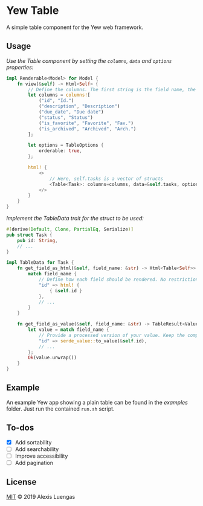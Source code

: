 # Yew Table

A simple table component for the Yew web framework.

## Usage

*Use the Table component by setting the `columns`, `data` and `options` properties:*

```rust
impl Renderable<Model> for Model {
    fn view(&self) -> Html<Self> {
        // Define the columns. The first string is the field name, the second is the label.
        let columns = columns![
            ("id", "Id.")
            ("description", "Description")
            ("due_date", "Due date")
            ("status", "Status")
            ("is_favorite", "Favorite", "Fav.")
            ("is_archived", "Archived", "Arch.")
        ];

        let options = TableOptions {
            orderable: true,
        };

        html! {
            <>
                // Here, self.tasks is a vector of structs
                <Table<Task>: columns=columns, data=&self.tasks, options=Some(options),/>
            </>
        }
    }
}
```

*Implement the TableData trait for the struct to be used:*

```rust
#[derive(Default, Clone, PartialEq, Serialize)]
pub struct Task {
    pub id: String,
    // ...
}

impl TableData for Task {
    fn get_field_as_html(&self, field_name: &str) -> Html<Table<Self>> {
        match field_name {
            // Define how each field should be rendered. No restrictions.
            "id" => html! {
                { &self.id }
            },
            // ...
        }
    }

    fn get_field_as_value(&self, field_name: &str) -> TableResult<Value> {
        let value = match field_name {
            // Provide a processed version of your value. Keep the computation cheap! 
            "id" => serde_value::to_value(&self.id),
            // ...
        };
        Ok(value.unwrap())
    }
}
```

## Example

An example Yew app showing a plain table can be found in the _examples_ folder. Just run the contained `run.sh` script. 

## To-dos

- [x] Add sortability
- [ ] Add searchability
- [ ] Improve accessibility
- [ ] Add pagination

## License

[MIT](LICENSE) © 2019 Alexis Luengas

